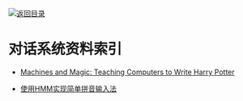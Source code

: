 [![返回目录](https://parg.co/UGo)](https://github.com/wxyyxc1992/Awesome-Links) 
 
 
# 对话系统资料索引

- [Machines and Magic: Teaching Computers to Write Harry Potter](https://medium.com/@joycex99/machines-and-magic-teaching-computers-to-write-harry-potter-37839954f252#.88id49c6w)

- [使用HMM实现简单拼音输入法](http://sobuhu.com/ml/2013/03/07/hmm-pinyin-input-method.html)